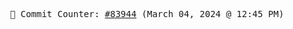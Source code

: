 <p align="center">
    <samp>
        📮 Commit Counter: <a href="https://github.com/Javascript-void0/Javascript-void0/commits/main">#83944</a> (March 04, 2024 @ 12:45 PM)
    </samp>
</p>